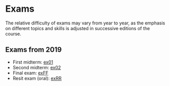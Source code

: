 
# Exams

The relative difficulty of exams may vary from year to year, as the emphasis on different topics and skills is adjusted in successive editions of the course.

## Exams from 2019

* First midterm: [ex01](2019-ex01.pdf)
* Second midterm: [ex02](2019-ex02.pdf)
* Final exam: [exFF](2019-exFF.pdf)
* Resit exam (oral): [exRR](2019-exRR.pdf)
